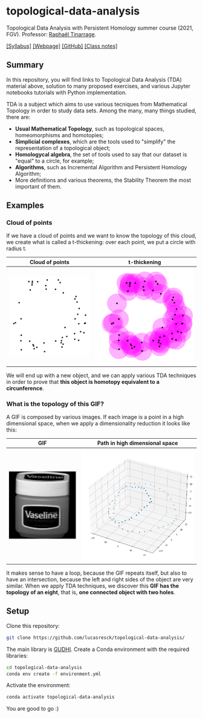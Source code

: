 # topological-data-analysis

Topological Data Analysis with Persistent Homology summer course (2021, FGV). Professor: [Raphaël Tinarrage](https://raphaeltinarrage.github.io/).

[[Syllabus]](https://emap.fgv.br/sites/emap.fgv.br/files/ementa_topological_data_analysis_-_theoretical_foundations_and_applicati.pdf)
[[Webpage]](https://raphaeltinarrage.github.io/EMAp.html)
[[GitHub]](https://github.com/raphaeltinarrage/EMAp)
[[Class notes]](https://raphaeltinarrage.github.io/files/EMAp/SummerCourseTDA.pdf)

## Summary

In this repository, you will find links to Topological Data Analysis (TDA) material above, solution to many proposed exercises, and various Jupyter notebooks tutorials with Python implementation.

TDA is a subject which aims to use various tecniques from Mathematical Topology in order to study data sets.
Among the many, many things studied, there are:
- **Usual Mathematical Topology**, such as topological spaces, homeomorphisms and homotopies;
- **Simplicial complexes**, which are the tools used to "simplify" the representation of a topological object;
- **Homologycal algebra**, the set of tools used to say that our dataset is "equal" to a circle, for example;
- **Algorithms**, such as Incremental Algorithm and Persistent Homology Algorithm;
- More definitions and various theorems, the Stability Theorem the most important of them.

## Examples

### Cloud of points

If we have a cloud of points and we want to know the topology of this cloud, we create what is called a t-thickening: over each point, we put a circle with radius t.

Cloud of points             |  t-thickening
:-------------------------:|:-------------------------:
<img src="https://raw.githubusercontent.com/lucasresck/topological-data-analysis/main/figures/cloud.png" width="250">  |  <img src="https://raw.githubusercontent.com/lucasresck/topological-data-analysis/main/figures/t_thickening.png" width="300">

We will end up with a new object, and we can apply various TDA techniques in order to prove that **this object is homotopy equivalent to a circunference**.

### What is the topology of this GIF?

A GIF is composed by various images.
If each image is a point in a high dimensional space, when we apply a dimensionality reduction it looks like this:

GIF             |  Path in high dimensional space
:-------------------------:|:-------------------------:
<img src="https://raw.githubusercontent.com/lucasresck/topological-data-analysis/main/figures/obj10.gif" width="250">  |  <img src="https://raw.githubusercontent.com/lucasresck/topological-data-analysis/main/figures/gif_path.png" width="400">

It makes sense to have a loop, because the GIF repeats itself, but also to have an intersection, because the left and right sides of the object are very similar.
When we apply TDA techniques, we discover this **GIF has the topology of an eight**, that is, **one connected object with two holes**.

## Setup

Clone this repository:
```bash
git clone https://github.com/lucasresck/topological-data-analysis/
```
The main library is [GUDHI](https://gudhi.inria.fr/).
Create a Conda environment with the required libraries:
```bash
cd topological-data-analysis
conda env create -f environment.yml
```
Activate the environment:
```bash
conda activate topological-data-analysis
```
You are good to go :)
